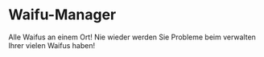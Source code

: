 # Waifu-Manager
Alle Waifus an einem Ort!
Nie wieder werden Sie Probleme beim verwalten Ihrer vielen Waifus haben!